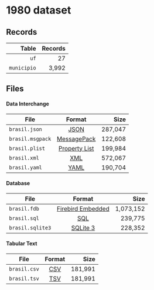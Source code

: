 # 1980 dataset

## Records

|       Table | Records |
| -----------:| -------:|
|        `uf` |      27 |
| `municipio` |   3,992 |

## Files

#### Data Interchange

| File             | Format                                                       |      Size |
| ---------------- |:------------------------------------------------------------:| ---------:|
| `brasil.json`    | [JSON](https://en.wikipedia.org/wiki/JSON)                   |   287,047 |
| `brasil.msgpack` | [MessagePack](https://en.wikipedia.org/wiki/MessagePack)     |   122,608 |
| `brasil.plist`   | [Property List](https://en.wikipedia.org/wiki/Property_list) |   199,984 |
| `brasil.xml`     | [XML](https://en.wikipedia.org/wiki/XML)                     |   572,067 |
| `brasil.yaml`    | [YAML](https://en.wikipedia.org/wiki/YAML)                   |   190,704 |

#### Database

| File             | Format                                                                                 |      Size |
| ---------------- |:--------------------------------------------------------------------------------------:| ---------:|
| `brasil.fdb`     | [Firebird Embedded](https://en.wikipedia.org/wiki/Embedded_database#Firebird_Embedded) | 1,073,152 |
| `brasil.sql`     | [SQL](https://en.wikipedia.org/wiki/SQL)                                               |   239,775 |
| `brasil.sqlite3` | [SQLite 3](https://en.wikipedia.org/wiki/SQLite)                                       |   228,352 |

#### Tabular Text

| File         | Format                                                      |      Size |
| ------------ |:-----------------------------------------------------------:| ---------:|
| `brasil.csv` | [CSV](https://en.wikipedia.org/wiki/Comma-separated_values) |   181,991 |
| `brasil.tsv` | [TSV](https://en.wikipedia.org/wiki/Tab-separated_values)   |   181,991 |
